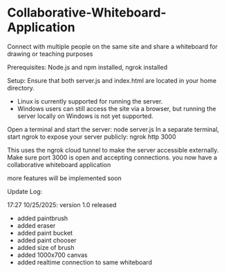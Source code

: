 # Collaborative-Whiteboard-Application
Connect with multiple people on the same site and share a whiteboard for drawing or teaching purposes


Prerequisites:
Node.js and npm installed,
ngrok installed

Setup:
Ensure that both server.js and index.html are located in your home directory.
- Linux is currently supported for running the server.
- Windows users can still access the site via a browser, but running the server locally on Windows is not yet supported.

Open a terminal and start the server: node server.js
In a separate terminal, start ngrok to expose your server publicly: ngrok http 3000

This uses the ngrok cloud tunnel to make the server accessible externally.
Make sure port 3000 is open and accepting connections.
you now have a collaborative whiteboard application

more features will be implemented soon

Update Log:

17:27 10/25/2025: version 1.0 released
- added paintbrush
- added eraser
- added paint bucket
- added paint chooser
- added size of brush
- added 1000x700 canvas
- added realtime connection to same whiteboard
